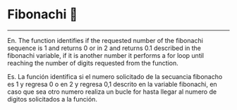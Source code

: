 # Fibonachi 💬
---
En.
The function identifies if the requested number of the fibonachi sequence is 1 and returns 0 or in 2 and returns 0.1 described in the fibonachi variable, if it is another number it performs a for loop until reaching the number of digits requested from the function.

Es.
La función identifica si el numero solicitado de la secuancia fibonacho es 1 y regresa 0 o en 2 y regresa 0,1 descrito en la variable fibonachi, en caso que sea otro numero realiza un bucle for hasta llegar al numero de digitos solicitados a la función.

